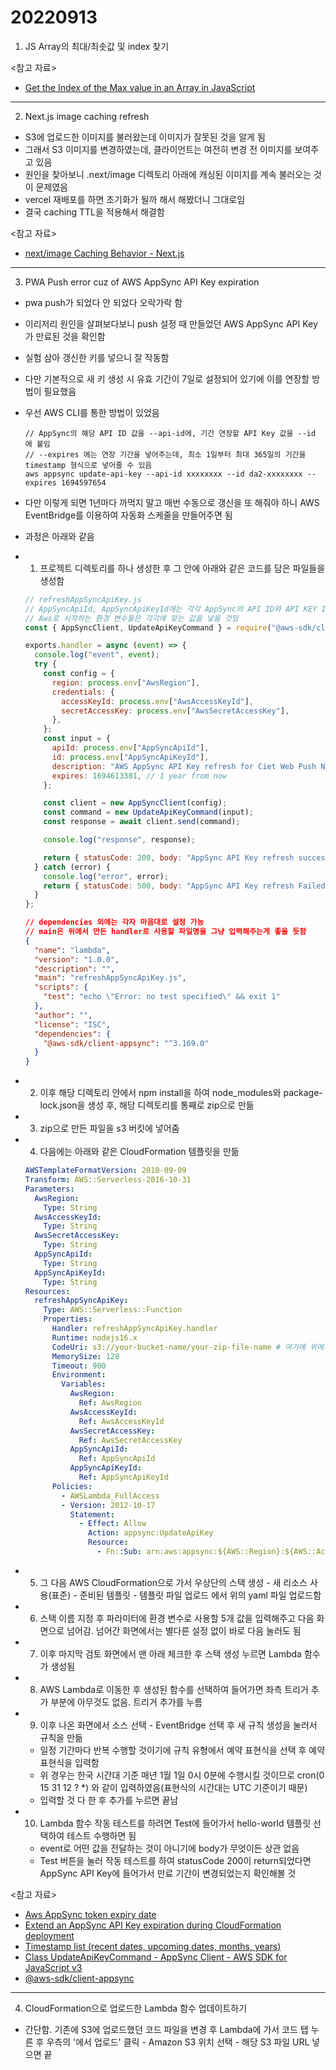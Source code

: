 # 20220913

1. JS Array의 최대/최솟값 및 index 찾기

<참고 자료>

- [Get the Index of the Max value in an Array in JavaScript](https://bobbyhadz.com/blog/javascript-get-index-of-max-value-in-array)

---

2. Next.js image caching refresh

- S3에 업로드한 이미지를 불러왔는데 이미지가 잘못된 것을 알게 됨
- 그래서 S3 이미지를 변경하였는데, 클라이언트는 여전히 변경 전 이미지를 보여주고 있음
- 원인을 찾아보니 .next/image 디렉토리 아래에 캐싱된 이미지를 계속 불러오는 것이 문제였음
- vercel 재배포를 하면 초기화가 될까 해서 해봤더니 그대로임
- 결국 caching TTL을 적용해서 해결함

<참고 자료>

- [next/image Caching Behavior - Next.js](https://nextjs.org/docs/api-reference/next/image#caching-behavior)

---

3. PWA Push error cuz of AWS AppSync API Key expiration

- pwa push가 되었다 안 되었다 오락가락 함
- 이리저리 원인을 살펴보다보니 push 설정 때 만들었던 AWS AppSync API Key가 만료된 것을 확인함
- 실험 삼아 갱신한 키를 넣으니 잘 작동함
- 다만 기본적으로 새 키 생성 시 유효 기간이 7일로 설정되어 있기에 이를 연장할 방법이 필요했음
- 우선 AWS CLI를 통한 방법이 있었음
  ```
  // AppSync의 해당 API ID 값을 --api-id에, 기간 연장할 API Key 값을 --id 에 붙임
  // --expires 에는 연장 기간을 넣어주는데, 최소 1일부터 최대 365일의 기간을 timestamp 형식으로 넣어줄 수 있음
  aws appsync update-api-key --api-id xxxxxxxx --id da2-xxxxxxxx --expires 1694597654
  ```
- 다만 이렇게 되면 1년마다 까먹지 말고 매번 수동으로 갱신을 또 해줘야 하니 AWS EventBridge를 이용하여 자동화 스케줄을 만들어주면 됨
- 과정은 아래와 같음
- 1. 프로젝트 디렉토리를 하나 생성한 후 그 안에 아래와 같은 코드를 담은 파일들을 생성함

  ```js
  // refreshAppSyncApiKey.js
  // AppSyncApiId, AppSyncApiKeyId에는 각각 AppSync의 API ID와 API KEY ID를 넣어줄 것임
  // Aws로 시작하는 환경 변수들은 각각에 맞는 값을 넣을 것임
  const { AppSyncClient, UpdateApiKeyCommand } = require("@aws-sdk/client-appsync");

  exports.handler = async (event) => {
    console.log("event", event);
    try {
      const config = {
        region: process.env["AwsRegion"],
        credentials: {
          accessKeyId: process.env["AwsAccessKeyId"],
          secretAccessKey: process.env["AwsSecretAccessKey"],
        },
      };
      const input = {
        apiId: process.env["AppSyncApiId"],
        id: process.env["AppSyncApiKeyId"],
        description: "AWS AppSync API Key refresh for Ciet Web Push Notifications",
        expires: 1694613381, // 1 year from now
      };

      const client = new AppSyncClient(config);
      const command = new UpdateApiKeyCommand(input);
      const response = await client.send(command);

      console.log("response", response);

      return { statusCode: 200, body: "AppSync API Key refresh successfully Executed" };
    } catch (error) {
      console.log("error", error);
      return { statusCode: 500, body: "AppSync API Key refresh Failed" };
    }
  };
  ```

  ```json
  // dependencies 외에는 각자 마음대로 설정 가능
  // main은 위에서 만든 handler로 사용할 파일명을 그냥 입력해주는게 좋을 듯함
  {
    "name": "lambda",
    "version": "1.0.0",
    "description": "",
    "main": "refreshAppSyncApiKey.js",
    "scripts": {
      "test": "echo \"Error: no test specified\" && exit 1"
    },
    "author": "",
    "license": "ISC",
    "dependencies": {
      "@aws-sdk/client-appsync": "^3.169.0"
    }
  }
  ```

- 2. 이후 해당 디렉토리 안에서 npm install을 하여 node_modules와 package-lock.json을 생성 후, 해당 디렉토리를 통째로 zip으로 만듦
- 3. zip으로 만든 파일을 s3 버킷에 넣어줌
- 4. 다음에는 아래와 같은 CloudFormation 템플릿을 만듦
  ```yaml
  AWSTemplateFormatVersion: 2010-09-09
  Transform: AWS::Serverless-2016-10-31
  Parameters:
    AwsRegion:
      Type: String
    AwsAccessKeyId:
      Type: String
    AwsSecretAccessKey:
      Type: String
    AppSyncApiId:
      Type: String
    AppSyncApiKeyId:
      Type: String
  Resources:
    refreshAppSyncApiKey:
      Type: AWS::Serverless::Function
      Properties:
        Handler: refreshAppSyncApiKey.handler
        Runtime: nodejs16.x
        CodeUri: s3://your-bucket-name/your-zip-file-name # 여기에 위에서 만들고 s3에 넣은 파일 경로를 넣기
        MemorySize: 128
        Timeout: 900
        Environment:
          Variables:
            AwsRegion:
              Ref: AwsRegion
            AwsAccessKeyId:
              Ref: AwsAccessKeyId
            AwsSecretAccessKey:
              Ref: AwsSecretAccessKey
            AppSyncApiId:
              Ref: AppSyncApiId
            AppSyncApiKeyId:
              Ref: AppSyncApiKeyId
        Policies:
          - AWSLambda_FullAccess
          - Version: 2012-10-17
            Statement:
              - Effect: Allow
                Action: appsync:UpdateApiKey
                Resource:
                  - Fn::Sub: arn:aws:appsync:${AWS::Region}:${AWS::AccountId}:apis/${AppSyncApiId}/apikeys/${AppSyncApiKeyId}
  ```
- 5. 그 다음 AWS CloudFormation으로 가서 우상단의 스택 생성 - 새 리소스 사용(표준) - 준비된 템플릿 - 템플릿 파일 업로드 에서 위의 yaml 파일 업로드함
- 6. 스택 이름 지정 후 파라미터에 환경 변수로 사용할 5개 값을 입력해주고 다음 화면으로 넘어감. 넘어간 화면에서는 별다른 설정 없이 바로 다음 눌러도 됨
- 7. 이후 마지막 검토 화면에서 맨 아래 체크한 후 스택 생성 누르면 Lambda 함수가 생성됨
- 8. AWS Lambda로 이동한 후 생성된 함수를 선택하여 들어가면 좌측 트리거 추가 부분에 아무것도 없음. 트리거 추가를 누름
- 9. 이후 나온 화면에서 소스 선택 - EventBridge 선택 후 새 규칙 생성을 눌러서 규칙을 만듦
  - 일정 기간마다 반복 수행할 것이기에 규칙 유형에서 예약 표현식을 선택 후 예약 표현식을 입력함
  - 위 경우는 한국 시간대 기준 매년 1월 1일 0시 0분에 수행시킬 것이므로 cron(0 15 31 12 ? \*) 와 같이 입력하였음(표현식의 시간대는 UTC 기준이기 때문)
  - 입력할 것 다 한 후 추가를 누르면 끝남
- 10. Lambda 함수 작동 테스트를 하려면 Test에 들어가서 hello-world 템플릿 선택하여 테스트 수행하면 됨
  - event로 어떤 값을 전달하는 것이 아니기에 body가 무엇이든 상관 없음
  - Test 버튼을 눌러 작동 테스트를 하여 statusCode 200이 return되었다면 AppSync API Key에 들어가서 만료 기간이 변경되었는지 확인해볼 것

<참고 자료>

- [Aws AppSync token expiry date](https://stackoverflow.com/questions/70194812/aws-appsync-token-expiry-date)
- [Extend an AppSync API Key expiration during CloudFormation deployment](https://www.richdevelops.dev/blog/extend-an-appsync-api-key-expiration-during-cloudformation-deployment)
- [Timestamp list (recent dates, upcoming dates, months, years)](https://www.epochconverter.com/timestamp-list)
- [Class UpdateApiKeyCommand - AppSync Client - AWS SDK for JavaScript v3](https://docs.aws.amazon.com/AWSJavaScriptSDK/v3/latest/clients/client-appsync/classes/updateapikeycommand.html)
- [@aws-sdk/client-appsync](https://docs.aws.amazon.com/AWSJavaScriptSDK/v3/latest/clients/client-appsync/index.html)

---

4. CloudFormation으로 업로드한 Lambda 함수 업데이트하기

- 간단함. 기존에 S3에 업로드했던 코드 파일을 변경 후 Lambda에 가서 코드 탭 누른 후 우측의 '에서 업로드' 클릭 - Amazon S3 위치 선택 - 해당 S3 파일 URL 넣으면 끝
